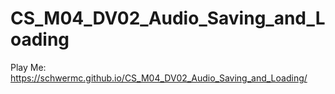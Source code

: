# CS_M04_DV02_Audio_Saving_and_Loading
Play Me: https://schwermc.github.io/CS_M04_DV02_Audio_Saving_and_Loading/
